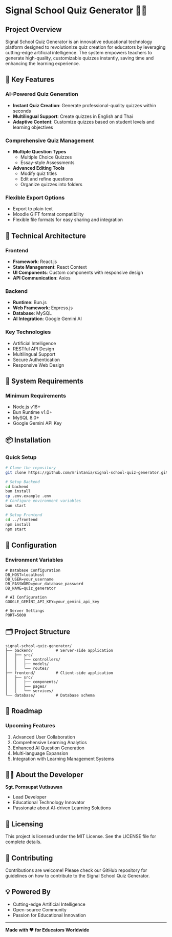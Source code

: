 # Signal School Quiz Generator 🧠📝

## Project Overview

Signal School Quiz Generator is an innovative educational technology platform designed to revolutionize quiz creation for educators by leveraging cutting-edge artificial intelligence. The system empowers teachers to generate high-quality, customizable quizzes instantly, saving time and enhancing the learning experience.

## 🌟 Key Features

### AI-Powered Quiz Generation
- **Instant Quiz Creation**: Generate professional-quality quizzes within seconds
- **Multilingual Support**: Create quizzes in English and Thai
- **Adaptive Content**: Customize quizzes based on student levels and learning objectives

### Comprehensive Quiz Management
- **Multiple Question Types**
  - Multiple Choice Quizzes
  - Essay-style Assessments
- **Advanced Editing Tools**
  - Modify quiz titles
  - Edit and refine questions
  - Organize quizzes into folders

### Flexible Export Options
- Export to plain text
- Moodle GIFT format compatibility
- Flexible file formats for easy sharing and integration

## 🚀 Technical Architecture

### Frontend
- **Framework**: React.js
- **State Management**: React Context
- **UI Components**: Custom components with responsive design
- **API Communication**: Axios

### Backend
- **Runtime**: Bun.js
- **Web Framework**: Express.js
- **Database**: MySQL
- **AI Integration**: Google Gemini AI

### Key Technologies
- Artificial Intelligence
- RESTful API Design
- Multilingual Support
- Secure Authentication
- Responsive Web Design

## 🔧 System Requirements

### Minimum Requirements
- Node.js v16+
- Bun Runtime v1.0+
- MySQL 8.0+
- Google Gemini API Key

## 📦 Installation

### Quick Setup
```bash
# Clone the repository
git clone https://github.com/mrintania/signal-school-quiz-generator.git

# Setup Backend
cd backend
bun install
cp .env.example .env
# Configure environment variables
bun start

# Setup Frontend
cd ../frontend
npm install
npm start
```

## 🔐 Configuration

### Environment Variables
```
# Database Configuration
DB_HOST=localhost
DB_USER=your_username
DB_PASSWORD=your_database_password
DB_NAME=quiz_generator

# AI Configuration
GOOGLE_GEMINI_API_KEY=your_gemini_api_key

# Server Settings
PORT=5000
```

## 🗂️ Project Structure
```
signal-school-quiz-generator/
├── backend/          # Server-side application
│   ├── src/
│   │   ├── controllers/
│   │   ├── models/
│   │   └── routes/
├── frontend/         # Client-side application
│   ├── src/
│   │   ├── components/
│   │   ├── pages/
│   │   └── services/
└── database/         # Database schema
```

## 🔮 Roadmap

### Upcoming Features
1. Advanced User Collaboration
2. Comprehensive Learning Analytics
3. Enhanced AI Question Generation
4. Multi-language Expansion
5. Integration with Learning Management Systems

## 👨‍💻 About the Developer

**Sgt. Pornsupat Vutisuwan**
- Lead Developer
- Educational Technology Innovator
- Passionate about AI-driven Learning Solutions

## 📄 Licensing

This project is licensed under the MIT License. See the LICENSE file for complete details.

## 🤝 Contributing

Contributions are welcome! Please check our GitHub repository for guidelines on how to contribute to the Signal School Quiz Generator.

## 💡 Powered By
- Cutting-edge Artificial Intelligence
- Open-source Community
- Passion for Educational Innovation

---

**Made with ❤️ for Educators Worldwide**